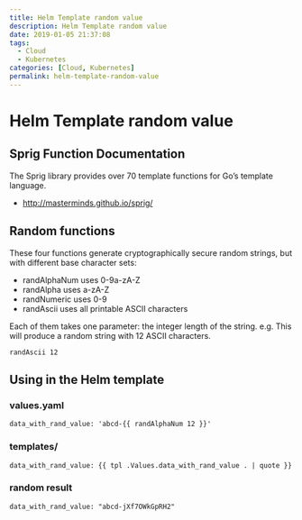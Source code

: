 ```yaml
---
title: Helm Template random value
description: Helm Template random value
date: 2019-01-05 21:37:08
tags:
  - Cloud
  - Kubernetes
categories: [Cloud, Kubernetes]
permalink: helm-template-random-value
---
```


# Helm Template random value

## Sprig Function Documentation

The Sprig library provides over 70 template functions for Go’s template language.

- http://masterminds.github.io/sprig/


## Random functions

These four functions generate cryptographically secure random strings, but with different base character sets:

- randAlphaNum uses 0-9a-zA-Z
- randAlpha uses a-zA-Z
- randNumeric uses 0-9
- randAscii uses all printable ASCII characters

Each of them takes one parameter: the integer length of the string.
e.g. This will produce a random string with 12 ASCII characters.

    randAscii 12

## Using in the Helm template

### values.yaml

    data_with_rand_value: 'abcd-{{ randAlphaNum 12 }}'

### templates/

    data_with_rand_value: {{ tpl .Values.data_with_rand_value . | quote }}

### random result

    data_with_rand_value: "abcd-jXf7OWkGpRH2"
